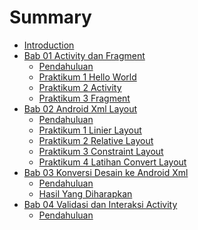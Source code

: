 # Summary

* [Introduction](README.md)
* [Bab 01 Activity dan Fragment](chapter01/chapter01-01pendahuluan.md)
    * [Pendahuluan](chapter01/chapter01-01pendahuluan.md)
    * [Praktikum 1 Hello World](chapter01/chapter01-04helloworld.md)
    * [Praktikum 2 Activity](chapter01/chapter01-02activity.md)
    * [Praktikum 3 Fragment](chapter01/chapter01-03fragment.md)
* [Bab 02 Android Xml Layout](chapter02/chapter02-01pendahuluan.md)
  * [Pendahuluan](chapter02/chapter02-01pendahuluan.md)
  * [Praktikum 1 Linier Layout](chapter02/chapter02-02linearlayout.md)
  * [Praktikum 2 Relative Layout](chapter02/chapter02-03relativelayout.md)
  * [Praktikum 3 Constraint Layout](chapter02/chapter02-04constraintlayout.md)
  * [Praktikum 4 Latihan Convert Layout](chapter02/chapter02-05latihan.md)
* [Bab 03 Konversi Desain ke Android Xml](chapter03/chapter03-01pendahuluan.md)
  * [Pendahuluan](chapter03/chapter03-01pendahuluan.md)
  * [Hasil Yang Diharapkan](chapter03/chapter03-02hasil.md)
  <!--- * [Praktikum 1 Load Starter Code](chapter03/chapter03-03startercode.md)-->
  <!--- * [Praktikum 2 Halaman Splash Screen](chapter03/chapter03-04splashscreen.md)-->
  <!--- * [Praktikum 3 Halaman Welcome](chapter03/chapter03-05welcome.md)-->
  <!--- * [Praktikum 4 Halaman Form](chapter03/chapter03-06form.md)-->
  <!--- * [Praktikum 5 Intent Splash Screen](chapter03/chapter03-07intentsplashscreen.md)-->
  <!--- * [Praktikum 6 Intent Antar Activity](chapter03/chapter03-08intentactivity.md)-->
  <!--- * [Tugas 1](chapter03/chapter03-09task01.md)-->
* [Bab 04 Validasi dan Interaksi Activity](chapter04/chapter04-pendahuluan.md)
  * [Pendahuluan](chapter04/chapter04-pendahuluan.md)
  <!--* [Praktikum 1 - Validasi](chapter04/chapter04-validasi.md)-->
  <!--* [Tugas Praktikum 1](chapter04/chapter04-tugasvalidasi.md)-->
